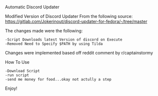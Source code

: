 Automatic Discord Updater

Modified Version of Discord Updater From the following source:
https://gitlab.com/Jokerinout/discord-updater-for-fedora/-/tree/master

The changes made were the following:

	-Script Downloads latest Version of discord on Execute
	-Removed Need to Specify $PATH by using Tilda 
	
Changes were implemented based off reddit comment by r/captainstormy


How To Use

	-Download Script
	-run script 
	-send me money for food...okay not actully a step

Enjoy!
